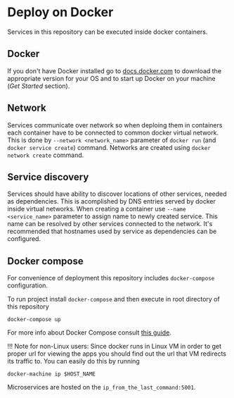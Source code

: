 Deploy on Docker
================

Services in this repository can be executed inside docker containers.

Docker
------

If you don't have Docker installed go to [docs.docker.com](https://docs.docker.com/) to download the appropriate version for your OS and to start up Docker on your machine (*Get Started* section).


Network
-------

Services communicate over network so when deploing them in containers each container have to be connected to common docker virtual network. This is done by `--network <network_name>` parameter of `docker run` (and `docker service create`) command. Networks are created using `docker network create` command.

Service discovery
-----------------

Services should have ability to discover locations of other services, needed as dependencies. This is acomplished by DNS entries served by docker inside virtual networks. When creating a container use `--name <service_name>` parameter to assign name to newly created service. This name can be resolved by other services connected to the network. It's recommended that hostnames used by service as dependencies can be configured.

Docker compose
--------------

For convenience of deployment this repository includes `docker-compose` configuration.

To run project install `docker-compose` and then execute in root directory of this repository

    docker-compose up

For more info about Docker Compose consult [this guide](https://docs.docker.com/compose/gettingstarted/).

!!! Note for non-Linux users: Since docker runs in Linux VM in order to get proper url for viewing the apps you should find out the url that VM redirects its traffic to. You can easily do this by running

    docker-machine ip $HOST_NAME

Microservices are hosted on the `ip_from_the_last_command:5001`.